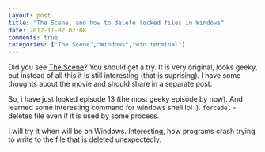 ```yaml
---
layout: post
title: "The Scene, and how to delete locked files in Windows"
date: 2012-11-02 02:08
comments: true
categories: ["The Scene","Windows","win terminal"]
---
```

Did you see [The Scene](http://www.imdb.com/title/tt2201890/)? You should get a try. It is very original, looks geeky, but instead of all this it is still interesting (that is suprising).
I have some thoughts about the movie and should share in a separate post.

So, i have just looked episode 13 (the most geeky episode by now). And learned some interesting command for windows shell lol :). `forcedel` - deletes file even if it is used by some process.

I will try it when will be on Windows. Interesting, how programs crash trying to write to the file that is deleted unexpectedly.

